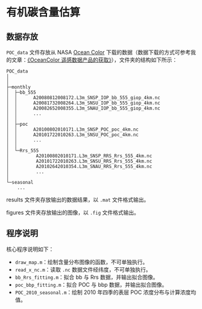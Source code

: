 # 有机碳含量估算

## 数据存放

`POC_data` 文件存放从 NASA [Ocean Color](https://oceancolor.gsfc.nasa.gov/) 下载的数据（数据下载的方式可参考我的文章：[《OceanColor 遥感数据产品的获取》](https://guanqr.com/tech/optics/how-to-get-oceancolor-data/)），文件夹的结构如下所示：

```
POC_data
│ 
│  
├─monthly
│  ├─bb_555
│  │      A20080812008172.L3m_SNSP_IOP_bb_555_giop_4km.nc
│  │      A20081732008264.L3m_SNSU_IOP_bb_555_giop_4km.nc
│  │      A20082652008355.L3m_SNAU_IOP_bb_555_giop_4km.nc
│  │      ...
│  │      
│  ├─poc
│  │      A20100802010171.L3m_SNSP_POC_poc_4km.nc
│  │      A20101722010263.L3m_SNSU_POC_poc_4km.nc
│  │      ...
│  │      
│  └─Rrs_555
│          A20100802010171.L3m_SNSP_RRS_Rrs_555_4km.nc
│          A20101722010263.L3m_SNSU_RRS_Rrs_555_4km.nc
│          A20102642010354.L3m_SNAU_RRS_Rrs_555_4km.nc
│          ...
│          
└─seasonal
    ...
```

results 文件夹存放输出的数据结果，以 `.mat` 文件格式输出。

figures 文件夹存放输出的图像，以 `.fig` 文件格式输出。

## 程序说明

核心程序说明如下：

+ `draw_map.m`：绘制含量分布图像的函数，不可单独执行。
+ `read_x_nc.m`：读取 `.nc` 数据文件经纬度，不可单独执行。
+ `bb_Rrs_fitting.m`：拟合 bb 与 Rrs 数据，并输出拟合图像。
+ `poc_bbp_fitting.m`：拟合 POC 与 bbp 数据，并输出拟合图像。
+ `POC_2010_seasonal.m`：绘制 2010 年四季的表层 POC 浓度分布与计算浓度均值。